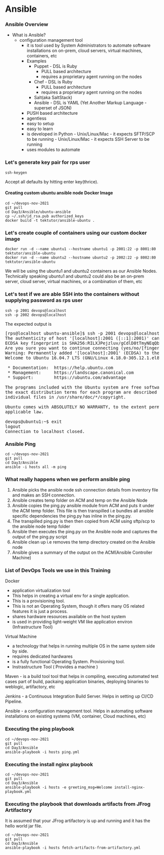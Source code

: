 # Ansible 

### Ansible Overview
- What is Ansible?
   - configuration management tool
       - it is tool used by System Administrators to automate software installations
         on on-prem, cloud servers, virtual machines, containers, etc
       - Examples
           - Puppet - DSL is Ruby
                - PULL based architecture
                - requires a proprietary agent running on the nodes
           - Chef - DSL is Ruby
                - PULL based architecture
                - requires a proprietary agent running on the nodes
           - Salt(aka SaltStack)
           - Ansible - DSL is YAML (Yet Another Markup Language - superset of JSON)
		- PUSH based architecture
		- agentless
		- easy to setup
		- easy to learn 
		- is developed in Python
                - Unix/Linux/Mac - it expects SFTP/SCP to be running
                - Unix/Linux/Mac - it expects SSH Server to be running
		- uses modules to automate


### Let's generate key pair for rps user
```
ssh-keygen
```
Accept all defaults by hitting enter key(thrice).

#### Creating custom ubuntu ansible node Docker Image
```
cd ~/devops-nov-2021
git pull
cd Day3/Ansible/ubuntu-ansible
cp ~/.ssh/id_rsa.pub authorized_keys
docker build -t tektutor/ansible-ubuntu .
```

### Let's create couple of containers using our custom docker image
```
docker run -d --name ubuntu1 --hostname ubuntu1 -p 2001:22 -p 8001:80 tektutor/ansible-ubuntu 
docker run -d --name ubuntu2 --hostname ubuntu2 -p 2002:22 -p 8002:80 tektutor/ansible-ubuntu 
```
We will be using the ubuntu1 and ubuntu2 containers as our Ansible Nodes.  Technically speaking ubuntu1 and ubuntu2 could also be an on-prem server, cloud server, virtual machines, or a combination of them, etc

### Let's test if we are able SSH into the containers without supplying password as rps user
```
ssh -p 2001 devops@localhost
ssh -p 2002 devops@localhost
```
The expected output is
<pre>
[rps@localhost ubuntu-ansible]$ ssh -p 2001 devops@localhost
The authenticity of host '[localhost]:2001 ([::1]:2001)' can't be established.
ECDSA key fingerprint is SHA256:RILXJPejzluv/gCdlD8tTmyNEqQbv+CcINgeM+H+Ny0.
Are you sure you want to continue connecting (yes/no/[fingerprint])? yes
Warning: Permanently added '[localhost]:2001' (ECDSA) to the list of known hosts.
Welcome to Ubuntu 16.04.7 LTS (GNU/Linux 4.18.0-305.12.1.el8_4.x86_64 x86_64)

 * Documentation:  https://help.ubuntu.com
 * Management:     https://landscape.canonical.com
 * Support:        https://ubuntu.com/advantage

The programs included with the Ubuntu system are free software;
the exact distribution terms for each program are described in the
individual files in /usr/share/doc/*/copyright.

Ubuntu comes with ABSOLUTELY NO WARRANTY, to the extent permitted by
applicable law.

devops@ubuntu1:~$ exit
logout
Connection to localhost closed.
</pre>

### Ansible Ping
```
cd ~/devops-nov-2021
git pull
cd Day3/Ansible
ansible -i hosts all -m ping
```

### What really happens when we perform ansible ping
1. Ansible picks the ansible node ssh connection details from inventory file and makes an SSH connection.
2. Ansible creates temp folder on ACM and temp on the Ansible Node
3. Ansible copies the ping.py ansible module from ACM and puts it under the ACM temp folder.  This file is then transpilled
   i.e bundles all ansible specific dependencies the ping.py has inline in the ping.py.
4. The transpilled ping.py is then then copied from ACM using sftp/scp to the ansible node temp folder
5. Ansible then executes the ping.py on the Ansible node and captures the output of the ping.py script
6. Ansible clean up i.e removes the temp directory created on the Ansible node 
7. Ansible gives a summary of the output on the ACM(Ansible Controller Machine)

### List of DevOps Tools we use in this Training
Docker 
- application virtualization tool 
- This helps in creating a virtual env for a single application. 
- This is a provisioning tool.
- This is not an Operating System, though it offers many OS related features it is just a process.
- shares hardware resources available on the host system
- is used in providing light-weight VM like application environ (Infrastructure Tool)

Virtual Machine 
- a technology that helps in running multiple OS in the same system side by side.
- requires dedicated hardwares
- is a fully functional Operating System. Provisioning tool.
- Instrastructure Tool ( Provides a machine )

Maven - is a build tool tool that helps in compiling, executing automated test cases part of build, packaing application binaries, deploying binaries to weblogic, artifactory, etc

Jenkins - a Continuous Integration Build Server. Helps in setting up CI/CD Pipeline.

Ansible - a configuration management tool. Helps in automating software installations on existing systems (VM, container, Cloud machines, etc)

### Executing the ping playbook
```
cd ~/devops-nov-2021
git pull
cd Day3/Ansible
ansible-playbook -i hosts ping.yml
```

### Executing the install nginx playbook
```
cd ~/devops-nov-2021
git pull
cd Day3/Ansible
ansible-playbook -i hosts -e greeting_msg=Welcome install-nginx-playbook.yml
```

### Executing the playbook that downloads artifacts from JFrog Artifactory
It is assumed that your JFrog artifactory is up and running and it has the hello world jar file.

```
cd ~/devops-nov-2021
git pull
cd Day3/Ansible
ansible-playbook -i hosts fetch-artifacts-from-artifactory.yml
```







